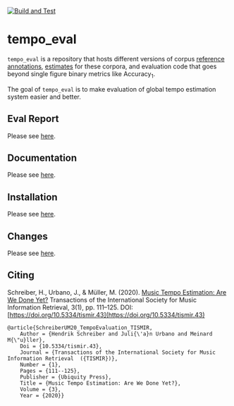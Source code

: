 [![Build and Test](https://github.com/tempoeval/tempo_eval/workflows/Build%20and%20Test/badge.svg)](https://github.com/tempoeval/tempo_eval/actions)


tempo_eval
==========

`tempo_eval` is a repository that hosts different versions of corpus
[reference annotations](annotations/references), [estimates](annotations/estimates)
for these corpora, and evaluation code that goes beyond single figure
binary metrics like Accuracy<sub>1</sub>.

The goal of `tempo_eval` is to make evaluation of global tempo estimation system easier and better.

Eval Report
-----------

Please see [here](https://tempoeval.github.io/tempo_eval_report/index.html).


Documentation
-------------

Please see [here](https://tempoeval.github.io/tempo_eval/index.html).


Installation
------------

Please see [here](https://tempoeval.github.io/tempo_eval/install.html).


Changes
-------

Please see [here](https://tempoeval.github.io/tempo_eval/changes.html).


Citing
------

Schreiber, H., Urbano, J., & Müller, M. (2020).
[Music Tempo Estimation: Are We Done Yet?](https://transactions.ismir.net/articles/10.5334/tismir.43/galley/52/download/)
Transactions of the International Society for Music Information Retrieval, 3(1),
pp. 111–125. DOI: [https://doi.org/10.5334/tismir.43](https://doi.org/10.5334/tismir.43)  

```
@article{SchreiberUM20_TempoEvaluation_TISMIR,
	Author = {Hendrik Schreiber and Juli{\'a}n Urbano and Meinard M{\"u}ller},
	Doi = {10.5334/tismir.43},
	Journal = {Transactions of the International Society for Music Information Retrieval  ({TISMIR})},
	Number = {1},
	Pages = {111--125},
	Publisher = {Ubiquity Press},
	Title = {Music Tempo Estimation: Are We Done Yet?},
	Volume = {3},
	Year = {2020}}
```